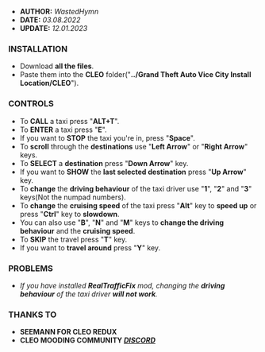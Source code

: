 * **AUTHOR:** _WastedHymn_
* **DATE:** _03.08.2022_
* **UPDATE:** _12.01.2023_


### INSTALLATION
- Download **all the files**.
- Paste them into the **CLEO** folder("**../Grand Theft Auto Vice City Install Location/CLEO**").

### CONTROLS
- To **CALL** a taxi press "**ALT+T**".
- To **ENTER** a taxi press "**E**".
- If you want to **STOP** the taxi you're in, press "**Space**".
- To **scroll** through the **destinations** use "**Left Arrow**" or "**Right Arrow**" keys.
- To **SELECT** a **destination** press "**Down Arrow**" key.
- If you want to **SHOW** the **last selected destination** press "**Up Arrow**" key.
- To **change** the **driving behaviour** of the taxi driver use "**1**", "**2**" and "**3**" keys(Not the numpad numbers).
- To **change** the **cruising speed** of the taxi press "**Alt**" key to **speed up** or press "**Ctrl**" key to **slowdown**.
- You can also use "**B**", "**N**" and "**M**" keys to **change the driving behaviour** and the **cruising speed**.
- To **SKIP** the travel press "**T**" key.
- If you want to **travel around** press "**Y**" key.

### PROBLEMS
- _If you have installed **RealTrafficFix** mod, changing the **driving behaviour** of the taxi driver **will not work**._

### THANKS TO
- **SEEMANN FOR CLEO REDUX**
- **CLEO MOODING COMMUNITY [_DISCORD_](https://discord.gg/d5dZSfgBZr)**
